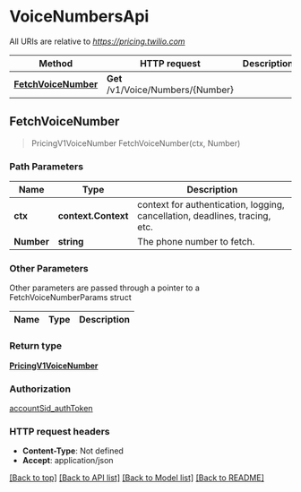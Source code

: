 # VoiceNumbersApi

All URIs are relative to *https://pricing.twilio.com*

Method | HTTP request | Description
------------- | ------------- | -------------
[**FetchVoiceNumber**](VoiceNumbersApi.md#FetchVoiceNumber) | **Get** /v1/Voice/Numbers/{Number} | 



## FetchVoiceNumber

> PricingV1VoiceNumber FetchVoiceNumber(ctx, Number)



### Path Parameters


Name | Type | Description
------------- | ------------- | -------------
**ctx** | **context.Context** | context for authentication, logging, cancellation, deadlines, tracing, etc.
**Number** | **string** | The phone number to fetch.

### Other Parameters

Other parameters are passed through a pointer to a FetchVoiceNumberParams struct


Name | Type | Description
------------- | ------------- | -------------

### Return type

[**PricingV1VoiceNumber**](PricingV1VoiceNumber.md)

### Authorization

[accountSid_authToken](../README.md#accountSid_authToken)

### HTTP request headers

- **Content-Type**: Not defined
- **Accept**: application/json

[[Back to top]](#) [[Back to API list]](../README.md#documentation-for-api-endpoints)
[[Back to Model list]](../README.md#documentation-for-models)
[[Back to README]](../README.md)


